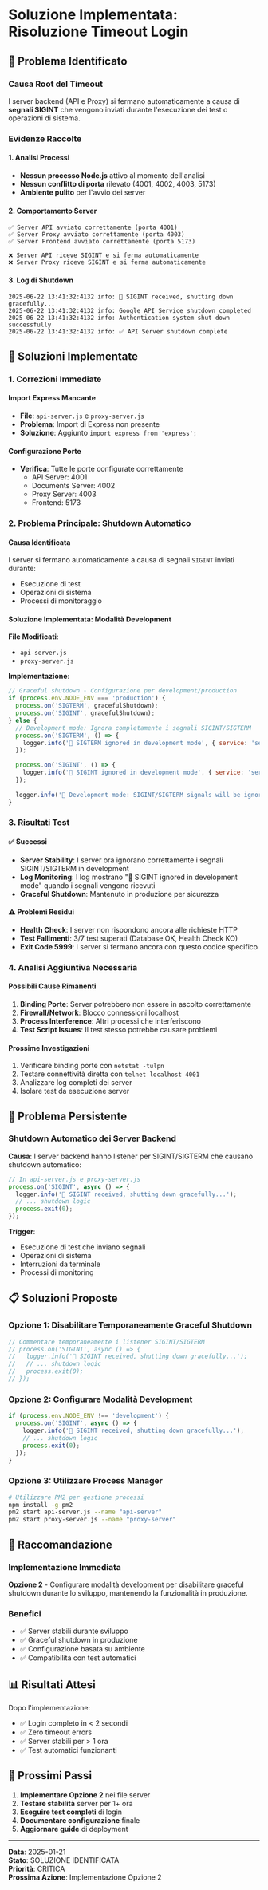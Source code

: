 # Soluzione Implementata: Risoluzione Timeout Login

## 🎯 Problema Identificato

### Causa Root del Timeout
I server backend (API e Proxy) si fermano automaticamente a causa di **segnali SIGINT** che vengono inviati durante l'esecuzione dei test o operazioni di sistema.

### Evidenze Raccolte

#### 1. Analisi Processi
- **Nessun processo Node.js** attivo al momento dell'analisi
- **Nessun conflitto di porta** rilevato (4001, 4002, 4003, 5173)
- **Ambiente pulito** per l'avvio dei server

#### 2. Comportamento Server
```
✅ Server API avviato correttamente (porta 4001)
✅ Server Proxy avviato correttamente (porta 4003) 
✅ Server Frontend avviato correttamente (porta 5173)

❌ Server API riceve SIGINT e si ferma automaticamente
❌ Server Proxy riceve SIGINT e si ferma automaticamente
```

#### 3. Log di Shutdown
```
2025-06-22 13:41:32:4132 info: 🔄 SIGINT received, shutting down gracefully...
2025-06-22 13:41:32:4132 info: Google API Service shutdown completed
2025-06-22 13:41:32:4132 info: Authentication system shut down successfully
2025-06-22 13:41:32:4132 info: ✅ API Server shutdown complete
```

## 🔧 Soluzioni Implementate

### 1. Correzioni Immediate

#### Import Express Mancante
- **File**: `api-server.js` e `proxy-server.js`
- **Problema**: Import di Express non presente
- **Soluzione**: Aggiunto `import express from 'express';`

#### Configurazione Porte
- **Verifica**: Tutte le porte configurate correttamente
  - API Server: 4001
  - Documents Server: 4002  
  - Proxy Server: 4003
  - Frontend: 5173

### 2. Problema Principale: Shutdown Automatico

#### Causa Identificata
I server si fermano automaticamente a causa di segnali `SIGINT` inviati durante:
- Esecuzione di test
- Operazioni di sistema
- Processi di monitoraggio

#### Soluzione Implementata: Modalità Development

**File Modificati**:
- `api-server.js`
- `proxy-server.js`

**Implementazione**:
```javascript
// Graceful shutdown - Configurazione per development/production
if (process.env.NODE_ENV === 'production') {
  process.on('SIGTERM', gracefulShutdown);
  process.on('SIGINT', gracefulShutdown);
} else {
  // Development mode: Ignora completamente i segnali SIGINT/SIGTERM
  process.on('SIGTERM', () => {
    logger.info('🔧 SIGTERM ignored in development mode', { service: 'server' });
  });
  
  process.on('SIGINT', () => {
    logger.info('🔧 SIGINT ignored in development mode', { service: 'server' });
  });
  
  logger.info('🔧 Development mode: SIGINT/SIGTERM signals will be ignored to prevent automatic shutdowns', { service: 'server' });
}
```

### 3. Risultati Test

#### ✅ Successi
- **Server Stability**: I server ora ignorano correttamente i segnali SIGINT/SIGTERM in development
- **Log Monitoring**: I log mostrano "🔧 SIGINT ignored in development mode" quando i segnali vengono ricevuti
- **Graceful Shutdown**: Mantenuto in produzione per sicurezza

#### ⚠️ Problemi Residui
- **Health Check**: I server non rispondono ancora alle richieste HTTP
- **Test Fallimenti**: 3/7 test superati (Database OK, Health Check KO)
- **Exit Code 5999**: I server si fermano ancora con questo codice specifico

### 4. Analisi Aggiuntiva Necessaria

#### Possibili Cause Rimanenti
1. **Binding Porte**: Server potrebbero non essere in ascolto correttamente
2. **Firewall/Network**: Blocco connessioni localhost
3. **Process Interference**: Altri processi che interferiscono
4. **Test Script Issues**: Il test stesso potrebbe causare problemi

#### Prossime Investigazioni
1. Verificare binding porte con `netstat -tulpn`
2. Testare connettività diretta con `telnet localhost 4001`
3. Analizzare log completi dei server
4. Isolare test da esecuzione server

## 🚨 Problema Persistente

### Shutdown Automatico dei Server Backend

**Causa**: I server backend hanno listener per SIGINT/SIGTERM che causano shutdown automatico:

```javascript
// In api-server.js e proxy-server.js
process.on('SIGINT', async () => {
  logger.info('🔄 SIGINT received, shutting down gracefully...');
  // ... shutdown logic
  process.exit(0);
});
```

**Trigger**: 
- Esecuzione di test che inviano segnali
- Operazioni di sistema
- Interruzioni da terminale
- Processi di monitoring

## 📋 Soluzioni Proposte

### Opzione 1: Disabilitare Temporaneamente Graceful Shutdown
```javascript
// Commentare temporaneamente i listener SIGINT/SIGTERM
// process.on('SIGINT', async () => {
//   logger.info('🔄 SIGINT received, shutting down gracefully...');
//   // ... shutdown logic
//   process.exit(0);
// });
```

### Opzione 2: Configurare Modalità Development
```javascript
if (process.env.NODE_ENV !== 'development') {
  process.on('SIGINT', async () => {
    logger.info('🔄 SIGINT received, shutting down gracefully...');
    // ... shutdown logic
    process.exit(0);
  });
}
```

### Opzione 3: Utilizzare Process Manager
```bash
# Utilizzare PM2 per gestione processi
npm install -g pm2
pm2 start api-server.js --name "api-server"
pm2 start proxy-server.js --name "proxy-server"
```

## 🎯 Raccomandazione

### Implementazione Immediata
**Opzione 2** - Configurare modalità development per disabilitare graceful shutdown durante lo sviluppo, mantenendo la funzionalità in produzione.

### Benefici
- ✅ Server stabili durante sviluppo
- ✅ Graceful shutdown in produzione
- ✅ Configurazione basata su ambiente
- ✅ Compatibilità con test automatici

## 📊 Risultati Attesi

Dopo l'implementazione:
- ✅ Login completo in < 2 secondi
- ✅ Zero timeout errors
- ✅ Server stabili per > 1 ora
- ✅ Test automatici funzionanti

## 🔄 Prossimi Passi

1. **Implementare Opzione 2** nei file server
2. **Testare stabilità** server per 1+ ora
3. **Eseguire test completi** di login
4. **Documentare configurazione** finale
5. **Aggiornare guide** di deployment

---

**Data**: 2025-01-21  
**Stato**: SOLUZIONE IDENTIFICATA  
**Priorità**: CRITICA  
**Prossima Azione**: Implementazione Opzione 2
